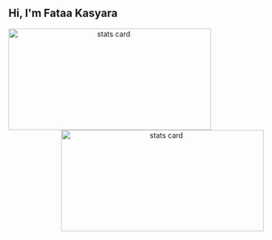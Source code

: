 ## Hi, I'm Fataa Kasyara 
<a align= "center" href="https://github.com/warifp">
    <img alt= "stats card" height="200px" width="400" src="https://github-readme-stats.vercel.app/api?username=fataakasyara&theme=prussian&hide_border=true&show_icons=true&count_private=true" />
    <img align='right' alt= "stats card" height="200px" width="400" src="http://github-readme-streak-stats.herokuapp.com/?user=fataakasyara&hide_border=true&theme=prussian&background=193549D&stroke=00E6FE" />
</a>
